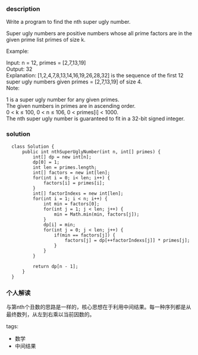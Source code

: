 ### description    
  Write a program to find the nth super ugly number.  
    
  Super ugly numbers are positive numbers whose all prime factors are in the given prime list primes of size k.  
    
  Example:  
    
  Input: n = 12, primes = [2,7,13,19]  
  Output: 32   
  Explanation: [1,2,4,7,8,13,14,16,19,26,28,32] is the sequence of the first 12   
               super ugly numbers given primes = [2,7,13,19] of size 4.  
  Note:  
    
  1 is a super ugly number for any given primes.  
  The given numbers in primes are in ascending order.  
  0 < k ≤ 100, 0 < n ≤ 106, 0 < primes[i] < 1000.  
  The nth super ugly number is guaranteed to fit in a 32-bit signed integer.  
    
### solution    
```    
  class Solution {  
      public int nthSuperUglyNumber(int n, int[] primes) {  
          int[] dp = new int[n];  
          dp[0] = 1;  
          int len = primes.length;  
          int[] factors = new int[len];  
          for(int i = 0; i< len; i++) {  
              factors[i] = primes[i];  
          }  
          int[] factorIndexs = new int[len];  
          for(int i = 1; i < n; i++) {  
              int min = factors[0];  
              for(int j = 1; j < len; j++) {  
                  min = Math.min(min, factors[j]);  
              }  
              dp[i] = min;  
              for(int j = 0; j < len; j++) {  
                  if(min == factors[j]) {  
                      factors[j] = dp[++factorIndexs[j]] * primes[j];  
                  }  
              }  
          }  
    
          return dp[n - 1];  
      }  
  }  
```    
    
### 个人解读    
  与第nth个丑数的思路是一样的，核心思想在于利用中间结果。每一种序列都是从最终数列，从左到右乘以当前因数的。  
    
tags:    
  -  数学  
  -  中间结果  
